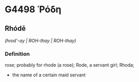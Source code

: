 # G4498 Ῥόδη

## Rhódē

_(hrod'-ay | ROH-thay | ROH-thay)_

### Definition

rose; probably for rhode (a rose); Rode, a servant girl; Rhoda; 

- the name of a certain maid servant
